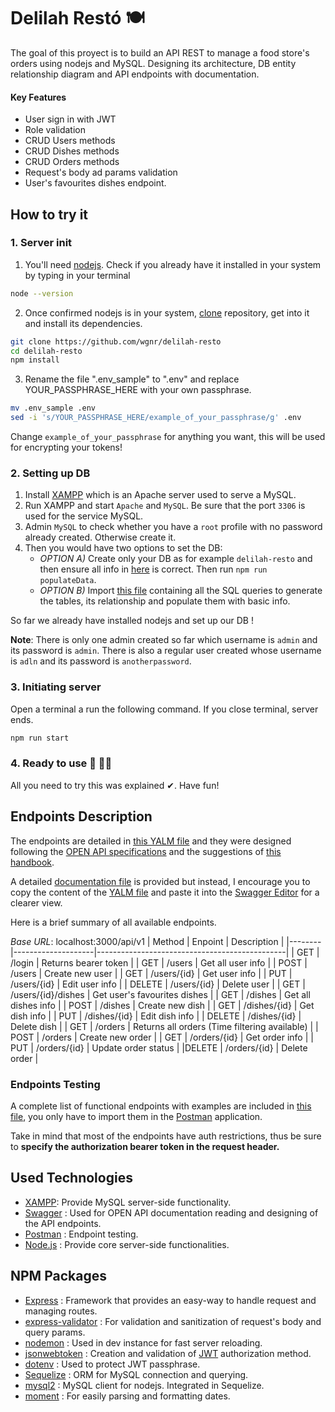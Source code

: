 # Delilah Restó 🍽
The goal of this proyect is to build an API REST to manage a food store's orders using nodejs and MySQL. Designing its architecture, DB entity relationship diagram and API endpoints with documentation. 

#### Key Features
- User sign in with JWT
- Role validation
- CRUD Users methods
- CRUD Dishes methods
- CRUD Orders methods
- Request's body ad params validation
- User's favourites dishes endpoint.

## How to try it
### 1. Server init
1. You'll need [nodejs](https://nodejs.org). Check if you already have it installed in your system by typing in your terminal
```bash
node --version
```
2. Once confirmed nodejs is in your system, [clone](https://git-scm.com/) repository, get into it and install its dependencies.
```bash
git clone https://github.com/wgnr/delilah-resto
cd delilah-resto
npm install
```
3. Rename the file ".env_sample" to ".env" and replace YOUR_PASSPHRASE_HERE with your own passphrase.
```bash
mv .env_sample .env
sed -i 's/YOUR_PASSPHRASE_HERE/example_of_your_passphrase/g' .env
```
Change `example_of_your_passphrase` for anything you want, this will be used for encrypting your tokens!

### 2. Setting up DB
1. Install [XAMPP](https://www.apachefriends.org/index.html) which is an Apache server used to serve a MySQL.
1. Run XAMPP and start `Apache` and `MySQL`. Be sure that the port `3306` is used for the service MySQL.
1. Admin `MySQL` to check whether you have a `root` profile with no password already created. Otherwise create it.
1. Then you would have two options to set the DB:
    * *OPTION A)* Create only your DB as for example `delilah-resto` and then ensure all info in [here](./src/services/database/config/index.js) is correct. Then run `npm run populateData`.
    * *OPTION B)* Import [this file](./src/services/database/delilah-resto-init-config.sql) containing all the SQL queries to generate the tables, its relationship and populate them with basic info.

So far we already have installed nodejs and set up our DB !

**Note**: There is only one admin created so far which username is `admin` and its password is `admin`. There is also a regular user created whose username is `adln` and its password is `anotherpassword`.

### 3. Initiating server
Open a terminal a run the following command. If you close terminal, server ends.
```bash
npm run start
```
### 4. Ready to use 🏁 🎊🎉
All you need to try this was explained ✔. Have fun!

## Endpoints Description
The endpoints are detailed in [this YALM file](./design/API/delilah-resto-API-spec.yml) and they were designed following the [OPEN API specifications](https://swagger.io/specification/#:~:text=Introduction,or%20through%20network%20traffic%20inspection.) and the suggestions of [this handbook](https://pages.apigee.com/rs/apigee/images/api-design-ebook-2012-03.pdf).

A detailed [documentation file](./design/API/delilah-rsto-API-Documentation.html) is provided but instead, I encourage you to copy the content of the [YALM file](./design/API/delilah-resto-API-spec.yml) and paste it into the [Swagger Editor](https://editor.swagger.io/#) for a clearer view.


Here is a brief summary of all available endpoints.

*Base URL*: localhost:3000/api/v1
| Method |       Enpoint      |                  Description                  |
|--------|--------------------|-----------------------------------------------|
|   GET  | /login             | Returns bearer token                          |
|   GET  | /users             | Get all user info                             |
|  POST  | /users             | Create new user                               |
|   GET  | /users/{id}        | Get user info                                 |
|   PUT  | /users/{id}        | Edit user info                                |
| DELETE | /users/{id}        | Delete user                                   |
|   GET  | /users/{id}/dishes | Get user's favourites dishes                  |
|   GET  | /dishes            | Get all dishes info                           |
|  POST  | /dishes            | Create new dish                               |
|   GET  | /dishes/{id}       | Get dish info                                 |
|   PUT  | /dishes/{id}       | Edit dish info                                |
| DELETE | /dishes/{id}       | Delete dish                                   |
|   GET  | /orders            | Returns all orders (Time filtering available) |
|  POST  | /orders            | Create new order                              |
|   GET  | /orders/{id}       | Get order info                                |
|   PUT  | /orders/{id}       | Update order status                           |
|DELETE  | /orders/{id}       | Delete order                                  |

### Endpoints Testing
A complete list of functional endpoints with examples are included in [this file](./test/delilah-resto-endpoints.postman_collection), you only have to import them in the [Postman](https://www.postman.com/) application.

Take in mind that most of the endpoints have auth restrictions, thus be sure to **specify the authorization bearer token in the request header.**

## Used Technologies
- [XAMPP](https://www.apachefriends.org/index.html): Provide MySQL server-side functionality. 
- [Swagger](https://editor.swagger.io/) : Used for OPEN API documentation reading and designing of the API endpoints.
- [Postman](https://www.postman.com/) : Endpoint testing.
- [Node.js](https://nodejs.org) : Provide core server-side functionalities.

## NPM Packages
- [Express](http://expressjs.com) : Framework that provides an easy-way to handle request and managing routes.
- [express-validator](https://express-validator.github.io/) : For validation and sanitization of request's body and query params.
- [nodemon](https://www.npmjs.com/package/nodemon) : Used in dev instance for fast server reloading.
- [jsonwebtoken](https://www.npmjs.com/package/jsonwebtoken) : Creation and validation of [JWT](https://jwt.io) authorization method.
- [dotenv](https://www.npmjs.com/package/dotenv) : Used to protect JWT passphrase. 
- [Sequelize](https://www.npmjs.com/package/sequelize) : ORM for MySQL connection and querying.
- [mysql2](https://www.npmjs.com/package/mysql2) : MySQL client for nodejs. Integrated in Sequelize.
- [moment](https://www.npmjs.com/package/moment) : For easily parsing and formatting dates.